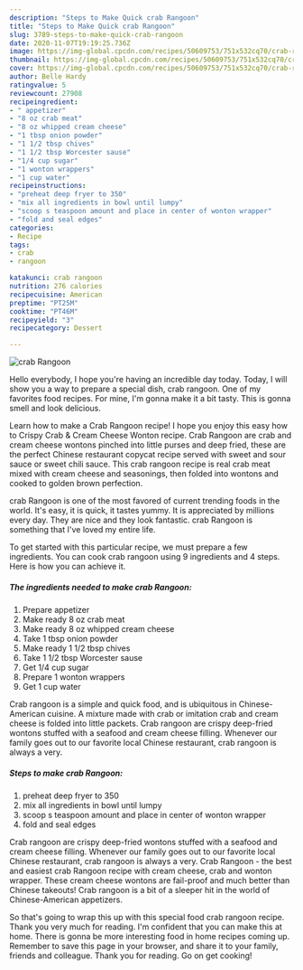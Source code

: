 ```yaml
---
description: "Steps to Make Quick crab Rangoon"
title: "Steps to Make Quick crab Rangoon"
slug: 3789-steps-to-make-quick-crab-rangoon
date: 2020-11-07T19:19:25.736Z
image: https://img-global.cpcdn.com/recipes/50609753/751x532cq70/crab-rangoon-recipe-main-photo.jpg
thumbnail: https://img-global.cpcdn.com/recipes/50609753/751x532cq70/crab-rangoon-recipe-main-photo.jpg
cover: https://img-global.cpcdn.com/recipes/50609753/751x532cq70/crab-rangoon-recipe-main-photo.jpg
author: Belle Hardy
ratingvalue: 5
reviewcount: 27908
recipeingredient:
- " appetizer"
- "8 oz crab meat"
- "8 oz whipped cream cheese"
- "1 tbsp onion powder"
- "1 1/2 tbsp chives"
- "1 1/2 tbsp Worcester sause"
- "1/4 cup sugar"
- "1 wonton wrappers"
- "1 cup water"
recipeinstructions:
- "preheat deep fryer to 350"
- "mix all ingredients in bowl until lumpy"
- "scoop s teaspoon amount and place in center of wonton wrapper"
- "fold and seal edges"
categories:
- Recipe
tags:
- crab
- rangoon

katakunci: crab rangoon 
nutrition: 276 calories
recipecuisine: American
preptime: "PT25M"
cooktime: "PT46M"
recipeyield: "3"
recipecategory: Dessert

---
```



![crab Rangoon](https://img-global.cpcdn.com/recipes/50609753/751x532cq70/crab-rangoon-recipe-main-photo.jpg)

Hello everybody, I hope you're having an incredible day today. Today, I will show you a way to prepare a special dish, crab rangoon. One of my favorites food recipes. For mine, I'm gonna make it a bit tasty. This is gonna smell and look delicious.

Learn how to make a Crab Rangoon recipe! I hope you enjoy this easy how to Crispy Crab &amp; Cream Cheese Wonton recipe. Crab Rangoon are crab and cream cheese wontons pinched into little purses and deep fried, these are the perfect Chinese restaurant copycat recipe served with sweet and sour sauce or sweet chili sauce. This crab rangoon recipe is real crab meat mixed with cream cheese and seasonings, then folded into wontons and cooked to golden brown perfection.

crab Rangoon is one of the most favored of current trending foods in the world. It's easy, it is quick, it tastes yummy. It is appreciated by millions every day. They are nice and they look fantastic. crab Rangoon is something that I've loved my entire life.


To get started with this particular recipe, we must prepare a few ingredients. You can cook crab rangoon using 9 ingredients and 4 steps. Here is how you can achieve it.

<!--inarticleads1-->

##### The ingredients needed to make crab Rangoon:

1. Prepare  appetizer
1. Make ready 8 oz crab meat
1. Make ready 8 oz whipped cream cheese
1. Take 1 tbsp onion powder
1. Make ready 1 1/2 tbsp chives
1. Take 1 1/2 tbsp Worcester sause
1. Get 1/4 cup sugar
1. Prepare 1 wonton wrappers
1. Get 1 cup water


Crab rangoon is a simple and quick food, and is ubiquitous in Chinese-American cuisine. A mixture made with crab or imitation crab and cream cheese is folded into little packets. Crab rangoon are crispy deep-fried wontons stuffed with a seafood and cream cheese filling. Whenever our family goes out to our favorite local Chinese restaurant, crab rangoon is always a very. 

<!--inarticleads2-->

##### Steps to make crab Rangoon:

1. preheat deep fryer to 350
1. mix all ingredients in bowl until lumpy
1. scoop s teaspoon amount and place in center of wonton wrapper
1. fold and seal edges


Crab rangoon are crispy deep-fried wontons stuffed with a seafood and cream cheese filling. Whenever our family goes out to our favorite local Chinese restaurant, crab rangoon is always a very. Crab Rangoon - the best and easiest crab Rangoon recipe with cream cheese, crab and wonton wrapper. These cream cheese wontons are fail-proof and much better than Chinese takeouts! Crab rangoon is a bit of a sleeper hit in the world of Chinese-American appetizers. 

So that's going to wrap this up with this special food crab rangoon recipe. Thank you very much for reading. I'm confident that you can make this at home. There is gonna be more interesting food in home recipes coming up. Remember to save this page in your browser, and share it to your family, friends and colleague. Thank you for reading. Go on get cooking!
